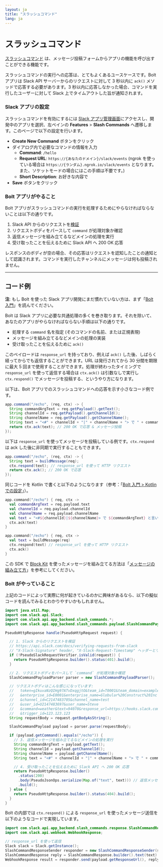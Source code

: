 ```yaml
---
layout: ja
title: "スラッシュコマンド"
lang: ja
---
```


# スラッシュコマンド

[スラッシュコマンド](https://api.slack.com/interactivity/slash-commands) は、メッセージ投稿フォームからアプリの機能を呼び出すことができる機能です。

スラッシュコマンドの実行への応答は、とてもよくあるユースケースです。Bolt アプリは Slack API サーバーからのリクエストに対して 3 秒以内に `ack()` メソッドで応答する必要があります。3 秒以内に応答しなかった場合、コマンドを実行したユーザーに対して Slack 上でタイムアウトした旨が通知されます。

### Slack アプリの設定

スラッシュコマンドを有効にするには [Slack アプリ管理画面](http://api.slack.com/apps)にアクセスし、開発中のアプリを選択、左ペインの **Features** > **Slash Commands** へ遷移します。このページで以下の設定を行います。

* **Create New Command** ボタンをクリック
* ダイアログ内で必要なコマンドの情報を入力
  * **Command**: `/hello`
  * **Request URL**: `https://{あなたのドメイン}/slack/events` (ngrok を使っている場合は `https://{ランダム}.ngrok.io/slack/events` となります。また、ソケットモードの場合にはこの手順は不要です。)
  * **Short Description**: お好きな内容で
* **Save** ボタンをクリック

### Bolt アプリがやること

Bolt アプリがスラッシュコマンドの実行を処理するためにやらなければならないことは以下の通りです。

1. Slack API からのリクエストを[検証](https://api.slack.com/docs/verifying-requests-from-slack)
1. リクエストボディをパースして `command` が処理対象か確認
1. 返信メッセージを組み立てるなどメインの処理を実行
1. 受け取ったことを伝えるために Slack API へ 200 OK 応答

レスポンスのボディが空の場合、その応答はリクエストを認知したことの通知として認識されます。コマンドを実行したチャンネルにメッセージは何も投稿されません。

---
## コード例

**注**: もし Bolt を使った Slack アプリ開発にまだ慣れていない方は、まず「[Bolt 入門](/guides/ja/getting-started-with-bolt)」を読んでください。

Bolt は Slack アプリに必要な共通処理の多くを巻き取ります。それを除いて、あなたのアプリがやらなければならない手順は以下の通りです。

* 処理する `command` 名を指定 (そのコマンドの名前、または正規表現)
* メッセージを組み立てるなどメインの処理の実装
* 受け取ったことを伝えるために `ack()`

このペイロードは `response_url` を持っており、例えば `ack()` した後、しばらく経ってからでも返信することができます。URL は発行されてから 30 分間を期限に最大 5 回まで使用することができます。処理が終わったタイミングで `response_url` を使って返信する場合は `ctx.ack()` は引数なしで実行し `ctx.respond()` でメッセージを投稿する、というやり方になります。

以下は、Bolt アプリでのスラッシュコマンドへの応答を示す小さなコード例です。

```java
app.command("/echo", (req, ctx) -> {
  String commandArgText = req.getPayload().getText();
  String channelId = req.getPayload().getChannelId();
  String channelName = req.getPayload().getChannelName();
  String text = "<#" + channelId + "|" + channelName + "> で " + commandArgText + " と言いましたね？ :eyes:";
  return ctx.ack(text); // 200 OK で応答 & メッセージ投稿
});
```

以下は `response_url` を使ってメッセージを投稿している例です。`ctx.respond` は ack した後に非同期で実行することもできます。

```java
app.command("/echo", (req, ctx) -> {
  String text = buildMessage(req);
  ctx.respond(text); // response_url を使って HTTP リクエスト
  return ctx.ack(); // 200 OK で応答
});
```

同じコードを Kotlin で書くと以下のようになります（参考：「[Bolt 入門 > Kotlin での設定](/guides/ja/getting-started-with-bolt#getting-started-in-kotlin)」）。

```kotlin
app.command("/echo") { req, ctx ->
  val commandArgText = req.payload.text
  val channelId = req.payload.channelId
  val channelName = req.payload.channelName
  val text = "<#${channelId}|${channelName}> で ${commandArgText} と言いましたね？ :eyes:"
  ctx.ack(text)
}

app.command("/echo") { req, ctx ->
  val text = buildMessage(req)
  ctx.respond(text) // response_url を使って HTTP リクエスト
  ctx.ack()
}
```

この SDK で [Block Kit](https://api.slack.com/block-kit) を使ったメッセージを組み立てる方法は「[メッセージの組み立て方](/guides/ja/composing-messages)」を参考にしてください。

### Bolt がやっていること

上記のコードによって実際に何が起きているのかに興味があるなら、以下の擬似コードを読んでみるとわかりやすいかもしれません。

```java
import java.util.Map;
import com.slack.api.Slack;
import com.slack.api.app_backend.slash_commands.*;
import com.slack.api.app_backend.slash_commands.payload.SlashCommandPayload;

PseudoHttpResponse handle(PseudoHttpRequest request) {

  // 1. Slack からのリクエストを検証
  // https://api.slack.com/docs/verifying-requests-from-slack
  // "X-Slack-Signature" header, "X-Slack-Request-Timestamp" ヘッダーとリクエストボディを検証
  if (!PseudoSlackRequestVerifier.isValid(request)) {
    return PseudoHttpResponse.builder().status(401).build();
  }

  // 2. リクエストボディをパースして `command` が処理対象か確認
  SlashCommandPayloadParser parser = new SlashCommandPayloadParser();

  // リクエストボディはこんな感じになっています:
  //   token=gIkuvaNzQIHg97ATvDxqgjtO&team_id=T0001&team_domain=example
  //   &enterprise_id=E0001&enterprise_name=Globular%20Construct%20Inc
  //   &channel_id=C2147483705&channel_name=test
  //   &user_id=U2147483697&user_name=Steve
  //   &command=weather&text=94070&response_url=https://hooks.slack.com/commands/1234/5678
  //   &trigger_id=123.123.123
  String requestBody = request.getBodyAsString();

  SlashCommandPayload payload = parser.parse(requestBody);

  if (payload.getCommand().equals("/echo")) {
    // 3. 返信メッセージを組み立てるなどメインの処理を実行
    String commandArgText = payload.getText();
    String channelId = payload.getChannelId();
    String channelName = payload.getChannelName();
    String text = "<#" + channelId + "|" + channelName + "> で " + commandArgText + " と言いましたね？ :eyes:";

    // 4. 受け取ったことを伝えるために Slack API へ 200 OK 応答
    return PseudoHttpResponse.builder()
      .status(200)
      .body(PseudoJsonOps.serialize(Map.of("text", text))) // 返信メッセージを含める
      .build();
  } else {
    return PseudoHttpResponse.builder().status(404).build();
  }
}
```

Bolt の内部では `ctx.respond()` による `response_url` を使ったメッセージ送信を以下のようなコードで実現しています。

```java
import com.slack.api.app_backend.slash_commands.response.SlashCommandResponse;
import com.slack.api.webhook.WebhookResponse;

// response_url を使って返信
Slack slack = Slack.getInstance();
SlashCommandResponseSender responder = new SlashCommandResponseSender(slack);
SlashCommandResponse reply = SlashCommandResponse.builder().text(text).build();
WebhookResponse result = responder.send(payload.getResponseUrl(), reply);
```

